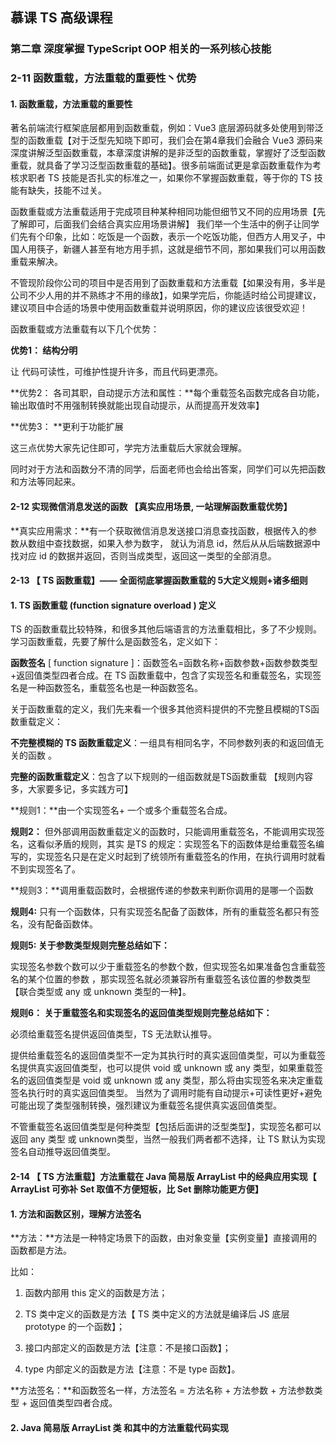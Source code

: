 ## 慕课 TS 高级课程

### 	 第二章 深度掌握 TypeScript OOP 相关的一系列核心技能

###	 	2-11  函数重载，方法重载的重要性丶优势

#### 1. 函数重载，方法重载的重要性

著名前端流行框架底层都用到函数重载，例如：Vue3 底层源码就多处使用到带泛型的函数重载【对于泛型先知晓下即可，我们会在第4章我们会融合 Vue3 源码来深度讲解泛型函数重载，本章深度讲解的是非泛型的函数重载，掌握好了泛型函数重载，就具备了学习泛型函数重载的基础】。很多前端面试更是拿函数重载作为考核求职者 TS 技能是否扎实的标准之一，如果你不掌握函数重载，等于你的 TS 技能有缺失，技能不过关。

函数重载或方法重载适用于完成项目种某种相同功能但细节又不同的应用场景【先了解即可，后面我们会结合真实应用场景讲解】 我们举一个生活中的例子让同学们先有个印象，比如：吃饭是一个函数，表示一个吃饭功能，但西方人用叉子，中国人用筷子，新疆人甚至有地方用手抓，这就是细节不同，那如果我们可以用函数重载来解决。

不管现阶段你公司的项目中是否用到了函数重载和方法重载【如果没有用，多半是公司不少人用的并不熟练才不用的缘故】，如果学完后，你能适时给公司提建议，建议项目中合适的场景中使用函数重载并说明原因，你的建议应该很受欢迎！

函数重载或方法重载有以下几个优势：

**优势1： 结构分明**

让 代码可读性，可维护性提升许多，而且代码更漂亮。

**优势2： 各司其职，自动提示方法和属性：**每个重载签名函数完成各自功能，输出取值时不用强制转换就能出现自动提示，从而提高开发效率】

**优势3： **更利于功能扩展

这三点优势大家先记住即可，学完方法重载后大家就会理解。

同时对于方法和函数分不清的同学，后面老师也会给出答案，同学们可以先把函数和方法等同起来。

#### 2-12  实现微信消息发送的函数 【真实应用场景, 一站理解函数重载优势】

**真实应用需求：**有一个获取微信消息发送接口消息查找函数，根据传入的参数从数组中查找数据，如果入参为数字， 就认为消息 id，然后从从后端数据源中找对应 id 的数据并返回，否则当成类型，返回这一类型的全部消息。



#### 2-13 【 TS 函数重载】—— 全面彻底掌握函数重载的 5大定义规则+诸多细则 

#### 1. TS 函数重载  (function signature overload )  定义

TS 的函数重载比较特殊，和很多其他后端语言的方法重载相比，多了不少规则。学习函数重载，先要了解什么是函数签名，定义如下：

**函数签名** [ function signature ]：函数签名=函数名称+函数参数+函数参数类型+返回值类型四者合成。在 TS 函数重载中，包含了实现签名和重载签名，实现签名是一种函数签名，重载签名也是一种函数签名。

关于函数重载的定义，我们先来看一个很多其他资料提供的不完整且模糊的TS函数重载定义：

**不完整模糊的 TS 函数重载定义**：一组具有相同名字，不同参数列表的和返回值无关的函数 。

**完整的函数重载定义**：包含了以下规则的一组函数就是TS函数重载 【规则内容多，大家要多记，多实践方可】

**规则1：**由一个实现签名+ 一个或多个重载签名合成。

**规则2：** 但外部调用函数重载定义的函数时，只能调用重载签名，不能调用实现签名，这看似矛盾的规则，其实 是TS 的规定：实现签名下的函数体是给重载签名编写的，实现签名只是在定义时起到了统领所有重载签名的作用，在执行调用时就看不到实现签名了。

**规则3：**调用重载函数时，会根据传递的参数来判断你调用的是哪一个函数 

**规则4:**  只有一个函数体，只有实现签名配备了函数体，所有的重载签名都只有签名，没有配备函数体。

**规则5:  关于参数类型规则完整总结如下：**

实现签名参数个数可以少于重载签名的参数个数，但实现签名如果准备包含重载签名的某个位置的参数 ，那实现签名就必须兼容所有重载签名该位置的参数类型【联合类型或 any 或 unknown 类型的一种】。

**规则6： 关于重载签名和实现签名的返回值类型规则完整总结如下：**

必须给重载签名提供返回值类型，TS 无法默认推导。

提供给重载签名的返回值类型不一定为其执行时的真实返回值类型，可以为重载签名提供真实返回值类型，也可以提供  void 或 unknown 或 any 类型，如果重载签名的返回值类型是 void 或 unknown 或 any 类型，那么将由实现签名来决定重载签名执行时的真实返回值类型。 当然为了调用时能有自动提示+可读性更好+避免可能出现了类型强制转换，强烈建议为重载签名提供真实返回值类型。

不管重载签名返回值类型是何种类型【包括后面讲的泛型类型】，实现签名都可以返回 any 类型 或 unknown类型，当然一般我们两者都不选择，让 TS 默认为实现签名自动推导返回值类型。



#### 2-14 【 TS 方法重载】方法重载在  Java 简易版 ArrayList 中的经典应用实现【 ArrayList 可弥补 Set 取值不方便短板，比 Set 删除功能更方便】

#### 1.  方法和函数区别，理解方法签名

**方法：**方法是一种特定场景下的函数，由对象变量【实例变量】直接调用的函数都是方法。

比如：

1. 函数内部用 this 定义的函数是方法； 

2. TS  类中定义的函数是方法【 TS  类中定义的方法就是编译后  JS 底层 prototype 的一个函数】； 
3. 接口内部定义的函数是方法【注意：不是接口函数】；
4. type  内部定义的函数是方法【注意：不是 type 函数】。

**方法签名：**和函数签名一样，方法签名 = 方法名称 + 方法参数 + 方法参数类型 + 返回值类型四者合成。

#### 2.  Java 简易版 ArrayList 类 和其中的方法重载代码实现




​	         






